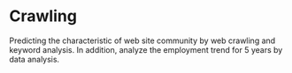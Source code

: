 # Crawling

Predicting the characteristic of web site community by web crawling and keyword analysis.
In addition, analyze the employment trend for 5 years by data analysis.
